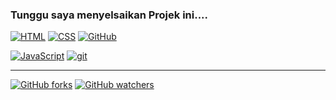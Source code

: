 ### Tunggu saya menyelsaikan Projek ini....

[![HTML](https://img.shields.io/badge/--F05032?logo=git&logoColor=ffffff)](https://developer.mozilla.org/en-US/docs/Web/HTML) [![CSS](https://img.shields.io/badge/--1177AA?logo=dwm)](https://devdocs.io/css/)
[![GitHub](https://img.shields.io/badge/--181717?logo=github&logoColor=ffffff)](https://github.com/)

[![JavaScript](https://img.shields.io/badge/--F7DF1E?logo=javascript&logoColor=000)](https://www.javascript.com/) [![git](https://img.shields.io/badge/--F05032?logo=git&logoColor=ffffff)](http://git-scm.com/)

---

[![GitHub forks](https://img.shields.io/github/forks/Naereen/StrapDown.js.svg?style=social&label=Fork&maxAge=2592000)](https://github.com/mhaemnn/portfolio/network/members) [![GitHub watchers](https://img.shields.io/github/watchers/Naereen/StrapDown.js.svg?style=social&label=Watch&maxAge=2592000)](https://github.com/mhaemnn/portfolio)

